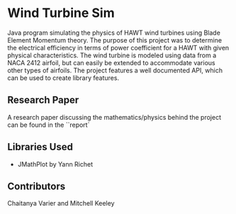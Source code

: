 # Wind Turbine Sim
Java program simulating the physics of HAWT wind turbines using Blade Element Momentum theory. The purpose of this project was to determine the electrical efficiency in terms of power coefficient for a HAWT with given physical characteristics. The wind turbine is modeled using data from a NACA 2412 airfoil, but can easily be extended to accommodate various other types of airfoils. The project features a well documented API, which can be used to create library features.

## Research Paper

A research paper discussing the mathematics/physics behind the project can be found in the ``report`

## Libraries Used
* JMathPlot by Yann Richet

## Contributors
Chaitanya Varier and Mitchell Keeley
